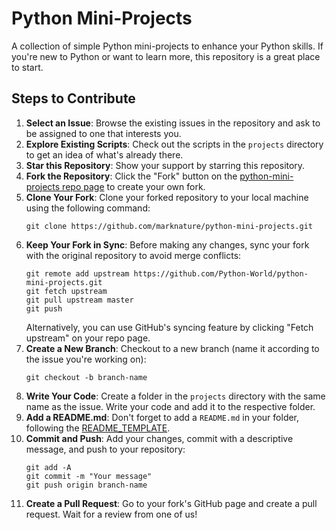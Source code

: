 # Python Mini-Projects

A collection of simple Python mini-projects to enhance your Python skills. If you're new to Python or want to learn more, this repository is a great place to start.

## Steps to Contribute

1. **Select an Issue**: Browse the existing issues in the repository and ask to be assigned to one that interests you.
2. **Explore Existing Scripts**: Check out the scripts in the `projects` directory to get an idea of what's already there.
3. **Star this Repository**: Show your support by starring this repository.
4. **Fork the Repository**: Click the "Fork" button on the [python-mini-projects repo page](https://github.com/Python-World/python-mini-projects) to create your own fork.
5. **Clone Your Fork**: Clone your forked repository to your local machine using the following command:
   ```
   git clone https://github.com/marknature/python-mini-projects.git
   ```
6. **Keep Your Fork in Sync**: Before making any changes, sync your fork with the original repository to avoid merge conflicts:
   ```
   git remote add upstream https://github.com/Python-World/python-mini-projects.git
   git fetch upstream
   git pull upstream master
   git push
   ```
   Alternatively, you can use GitHub's syncing feature by clicking "Fetch upstream" on your repo page.
7. **Create a New Branch**: Checkout to a new branch (name it according to the issue you're working on):
   ```
   git checkout -b branch-name
   ```
8. **Write Your Code**: Create a folder in the `projects` directory with the same name as the issue. Write your code and add it to the respective folder.
9. **Add a README.md**: Don't forget to add a `README.md` in your folder, following the [README_TEMPLATE](https://github.com/Python-World/python-mini-projects/blob/master/README_TEMPLATE.md).
10. **Commit and Push**: Add your changes, commit with a descriptive message, and push to your repository:
    ```
    git add -A
    git commit -m "Your message"
    git push origin branch-name
    ```
11. **Create a Pull Request**: Go to your fork's GitHub page and create a pull request. Wait for a review from one of us!
